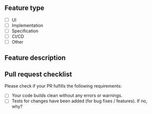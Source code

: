 ## Feature type 
  - [ ] UI
  - [ ] Implementation
  - [ ] Specification
  - [ ] CI/CD
  - [ ] Other

## Feature description

## Pull request checklist

Please check if your PR fulfills the following requirements:
- [ ] Your code builds clean without any errors or warnings.
- [ ] Tests for changes have been added (for bug fixes / features). If no, why?